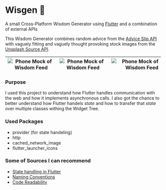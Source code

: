# Wisgen 🔮

A small Cross-Platform Wisdom Generator using [Flutter](https://flutter.dev/) and a combination of external APIs

This Wisdom Generator combines random advice from the [Advice Slip API](https://api.adviceslip.com) with vaguely fitting and vaguely thought provoking stock images from the [Unsplash Source API](https://source.unsplash.com/).



| ![Phone Mock of Wisdom Feed](https://github.com/Fasust/wisgen/blob/master/additional_material/mock-feed-3.png)    | ![Phone Mock of Wisdom Feed](https://github.com/Fasust/wisgen/blob/master/additional_material/mock-feed-2.png)  | ![Phone Mock of Wisdom Feed](https://github.com/Fasust/wisgen/blob/master/additional_material/mock-feed-1.png)  |
| ------------- |:-------------:| -----:|

### Purpose
I used this project to understand how Flutter handles communication with the web and how it implements asynchronous calls. I also got the chance to better understand how Flutter handels _state_ and how to transfer that _state_ over multiple classes withing the Widget Tree.

### Used Packages
- provider (for state handeling)
- http
- cached_network_image
- flutter_launcher_icons
 
### Some of Sources I can recommend 
- [State handling in Flutter](https://www.youtube.com/watch?v=d_m5csmrf7I)
- [Naming Conventions](https://dart.dev/guides/language/effective-dart/style)
- [Code Readability](https://iirokrankka.com/2018/06/18/putting-build-methods-on-a-diet/)
